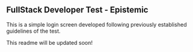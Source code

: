 ## FullStack Developer Test - Epistemic

This is a simple login screen developed following previously established guidelines of the test.

This readme will be updated soon!
